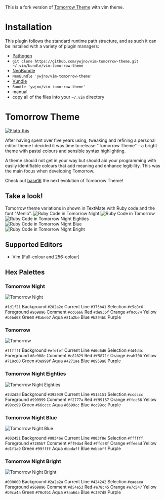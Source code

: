 This is a fork version of [Tomorrow Theme](https://github.com/chriskempson/tomorrow-theme) with vim theme.

# Installation

This plugin follows the standard runtime path structure, and as such it can be installed with a variety of plugin managers:

*  [Pathogen](https://github.com/tpope/vim-pathogen)
  *  `git clone https://github.com/ywjno/vim-tomorrow-theme.git ~/.vim/bundle/vim-tomorrow-theme`
*  [NeoBundle](https://github.com/Shougo/neobundle.vim)
  *  `NeoBundle 'ywjno/vim-tomorrow-theme'`
*  [Vundle](https://github.com/gmarik/vundle)
  *  `Bundle 'ywjno/vim-tomorrow-theme'`
*  manual
  *  copy all of the files into your `~/.vim` directory

# Tomorrow Theme

[![Flattr this](http://api.flattr.com/button/flattr-badge-large.png)](http://flattr.com/thing/814991/chriskempsontomorrow-theme-on-GitHub)

After having spent over five years using, tweaking and refining a personal editor theme I decided it was time to release "Tomorrow Theme" - a bright theme with pastel colours and sensible syntax highlighting.

A theme should not get in your way but should aid your programming with easily identifiable colours that add meaning and enhance legibility. This was the main focus when developing Tomorrow.

Check out [base16](https://github.com/chriskempson/base16) the next evolution of Tomorrow Theme!

## Take a look!
Tomorrow theme variations in shown in TextMate with Ruby code and the font "Menlo".
![Ruby Code in Tomorrow Night](https://github.com/ChrisKempson/Tomorrow-Theme/raw/master/Images/Tomorrow-Night.png)
![Ruby Code in Tomorrow](https://github.com/ChrisKempson/Tomorrow-Theme/raw/master/Images/Tomorrow.png)
![Ruby Code in Tomorrow Night Eighties](https://github.com/ChrisKempson/Tomorrow-Theme/raw/master/Images/Tomorrow-Night-Eighties.png)
![Ruby Code in Tomorrow Night Blue](https://github.com/ChrisKempson/Tomorrow-Theme/raw/master/Images/Tomorrow-Night-Blue.png)
![Ruby Code in Tomorrow Night Bright](https://github.com/ChrisKempson/Tomorrow-Theme/raw/master/Images/Tomorrow-Night-Bright.png)

## Supported Editors
* Vim (Full-colour and 256-colour)

## Hex Palettes

### Tomorrow Night
![Tomorrow Night](https://github.com/ChrisKempson/Tomorrow-Theme/raw/master/Images/Tomorrow-Night-Palette.png)

`#1d1f21` Background
`#282a2e` Current Line
`#373b41` Selection
`#c5c8c6` Foreground
`#969896` Comment
`#cc6666` Red
`#de935f` Orange
`#f0c674` Yellow
`#b5bd68` Green
`#8abeb7` Aqua
`#81a2be` Blue
`#b294bb` Purple

### Tomorrow
![Tomorrow](https://github.com/ChrisKempson/Tomorrow-Theme/raw/master/Images/Tomorrow-Palette.png)

`#ffffff` Background
`#efefef` Current Line
`#d6d6d6` Selection
`#4d4d4c` Foreground
`#8e908c` Comment
`#c82829` Red
`#f5871f` Orange
`#eab700` Yellow
`#718c00` Green
`#3e999f` Aqua
`#4271ae` Blue
`#8959a8` Purple

### Tomorrow Night Eighties
![Tomorrow Night Eighties](https://github.com/ChrisKempson/Tomorrow-Theme/raw/master/Images/Tomorrow-Night-Eighties-Palette.png)

`#2d2d2d` Background
`#393939` Current Line
`#515151` Selection
`#cccccc` Foreground
`#999999` Comment
`#f2777a` Red
`#f99157` Orange
`#ffcc66` Yellow
`#99cc99` Green
`#66cccc` Aqua
`#6699cc` Blue
`#cc99cc` Purple

### Tomorrow Night Blue
![Tomorrow Night Blue](https://github.com/ChrisKempson/Tomorrow-Theme/raw/master/Images/Tomorrow-Night-Blue-Palette.png)

`#002451` Background
`#00346e` Current Line
`#003f8e` Selection
`#ffffff` Foreground
`#7285b7` Comment
`#ff9da4` Red
`#ffc58f` Orange
`#ffeead` Yellow
`#d1f1a9` Green
`#99ffff` Aqua
`#bbdaff` Blue
`#ebbbff` Purple

### Tomorrow Night Bright
![Tomorrow Night Bright](https://github.com/ChrisKempson/Tomorrow-Theme/raw/master/Images/Tomorrow-Night-Bright-Palette.png)

`#000000` Background
`#2a2a2a` Current Line
`#424242` Selection
`#eaeaea` Foreground
`#969896` Comment
`#d54e53` Red
`#e78c45` Orange
`#e7c547` Yellow
`#b9ca4a` Green
`#70c0b1` Aqua
`#7aa6da` Blue
`#c397d8` Purple
